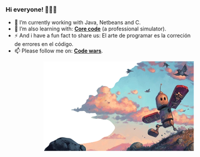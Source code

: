 ### Hi everyone! 👋👨‍💻

- 🔭 I’m currently working with Java, Netbeans and C.
- 🌱 I’m also learning with: [**Core code**](https://www.core-code.io/) (a professional simulator).
- ⚡ And i have a fun fact to share us: El arte de programar es la correción de errores en el código.
- 📫 Please follow me on: [**Code wars**](https://www.codewars.com/users/AlbertoProgra). 

<p align="right">
  <img width=80% height=80% src="https://raw.githubusercontent.com/AlbertoProgra/AlbertoProgra/main/v4.png">
</p>
